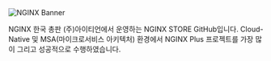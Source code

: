 <picture>
  <source media="(prefers-color-scheme: dark)" srcset="https://github.com/user-attachments/assets/9335b488-ffcc-4157-8364-2370a0b70ad0">
  <source media="(prefers-color-scheme: light)" srcset="https://github.com/user-attachments/assets/3a7eeb08-1133-47f5-859c-fad4f5a6a013">
  <img alt="NGINX Banner">
</picture>

<p>
  NGINX 한국 총판 (주)아이티언에서 운영하는 NGINX STORE GitHub입니다. Cloud-Native 및 MSA(마이크로서비스 아키텍처) 환경에서 NGINX Plus 프로젝트를 가장 많이 그리고 성공적으로 수행하였습니다.
</p>

